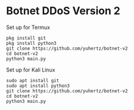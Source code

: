 # Botnet DDoS Version 2

Set up for Termux
```
pkg install git
pkg install python3
git clone https://github.com/yuhertz/botnet-v2
cd botnet-v2
python3 main.py
```

Set up for Kali Linux
```
sudo apt install git
sudo apt install python3
git clone https://github.com/yuhertz/botnet-v2
cd botnet-v2
python3 main.py
```

